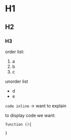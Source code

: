 # H1
## H2
### H3

order list:
1. a
2. b
3. c

unorder list
* d
* e

`code inline` -> want to explain

to display code we want:
```
function (){ 

}
```

